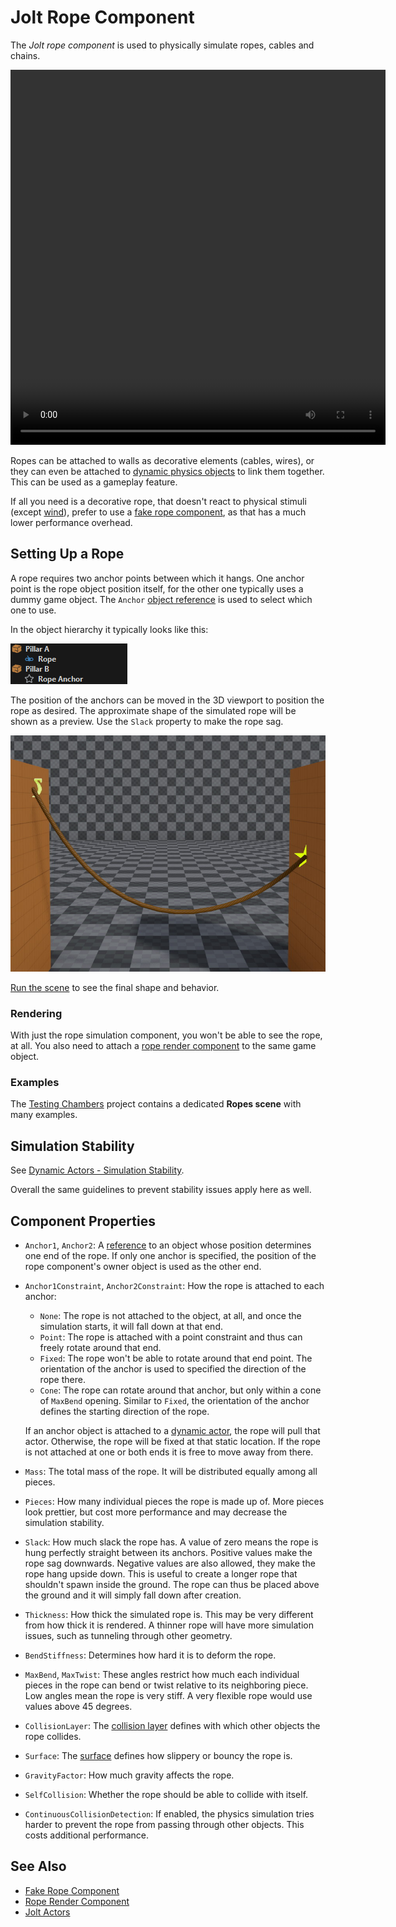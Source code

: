 # Jolt Rope Component

The *Jolt rope component* is used to physically simulate ropes, cables and chains.

<video src="media/rope-swing.webm" width="600" height="600" autoplay loop></video>

Ropes can be attached to walls as decorative elements (cables, wires), or they can even be attached to [dynamic physics objects](../actors/jolt-dynamic-actor-component.md) to link them together. This can be used as a gameplay feature.

If all you need is a decorative rope, that doesn't react to physical stimuli (except [wind](../../../effects/wind/wind.md)), prefer to use a [fake rope component](../../../effects/ropes/fake-rope-component.md), as that has a much lower performance overhead.

## Setting Up a Rope

A rope requires two anchor points between which it hangs. One anchor point is the rope object position itself, for the other one typically uses a dummy game object. The `Anchor` [object reference](../../../concepts/object-references.md) is used to select which one to use.

In the object hierarchy it typically looks like this:

![Rope Objects](media/jolt-rope-hierarchy.png)

The position of the anchors can be moved in the 3D viewport to position the rope as desired. The approximate shape of the simulated rope will be shown as a preview. Use the `Slack` property to make the rope sag.

![Basic Rope Config](media/jolt-rope-config.jpg)

[Run the scene](../../../editor/run-scene.md) to see the final shape and behavior.

### Rendering

With just the rope simulation component, you won't be able to see the rope, at all. You also need to attach a [rope render component](../../../effects/ropes/rope-render-component.md) to the same game object.

### Examples

The [Testing Chambers](../../../../samples/testing-chambers.md) project contains a dedicated **Ropes scene** with many examples.

## Simulation Stability

See [Dynamic Actors - Simulation Stability](../actors/jolt-dynamic-actor-component.md#simulation-stability).

Overall the same guidelines to prevent stability issues apply here as well.

## Component Properties

* `Anchor1`, `Anchor2`: A [reference](../../../concepts/object-references.md) to an object whose position determines one end of the rope. If only one anchor is specified, the position of the rope component's owner object is used as the other end.

* `Anchor1Constraint`, `Anchor2Constraint`: How the rope is attached to each anchor:
    * `None`: The rope is not attached to the object, at all, and once the simulation starts, it will fall down at that end.
    * `Point`: The rope is attached with a point constraint and thus can freely rotate around that end.
    * `Fixed`: The rope won't be able to rotate around that end point. The orientation of the anchor is used to specified the direction of the rope there.
    * `Cone`: The rope can rotate around that anchor, but only within a cone of `MaxBend` opening. Similar to `Fixed`, the orientation of the anchor defines the starting direction of the rope.

  If an anchor object is attached to a [dynamic actor](../actors/jolt-dynamic-actor-component.md), the rope will pull that actor. Otherwise, the rope will be fixed at that static location. If the rope is not attached at one or both ends it is free to move away from there.

* `Mass`: The total mass of the rope. It will be distributed equally among all pieces.

* `Pieces`: How many individual pieces the rope is made up of. More pieces look prettier, but cost more performance and may decrease the simulation stability.

* `Slack`: How much slack the rope has. A value of zero means the rope is hung perfectly straight between its anchors. Positive values make the rope sag downwards. Negative values are also allowed, they make the rope hang upside down. This is useful to create a longer rope that shouldn't spawn inside the ground. The rope can thus be placed above the ground and it will simply fall down after creation.

* `Thickness`: How thick the simulated rope is. This may be very different from how thick it is rendered. A thinner rope will have more simulation issues, such as tunneling through other geometry.

* `BendStiffness`: Determines how hard it is to deform the rope.

* `MaxBend`, `MaxTwist`: These angles restrict how much each individual pieces in the rope can bend or twist relative to its neighboring piece. Low angles mean the rope is very stiff. A very flexible rope would use values above 45 degrees.

* `CollisionLayer`: The [collision layer](../collision-shapes/jolt-collision-layers.md) defines with which other objects the rope collides.

* `Surface`: The [surface](../../../materials/surfaces.md) defines how slippery or bouncy the rope is.

* `GravityFactor`: How much gravity affects the rope.

* `SelfCollision`: Whether the rope should be able to collide with itself.

* `ContinuousCollisionDetection`: If enabled, the physics simulation tries harder to prevent the rope from passing through other objects. This costs additional performance.

## See Also

* [Fake Rope Component](../../../effects/ropes/fake-rope-component.md)
* [Rope Render Component](../../../effects/ropes/rope-render-component.md)
* [Jolt Actors](../actors/jolt-actors.md)
